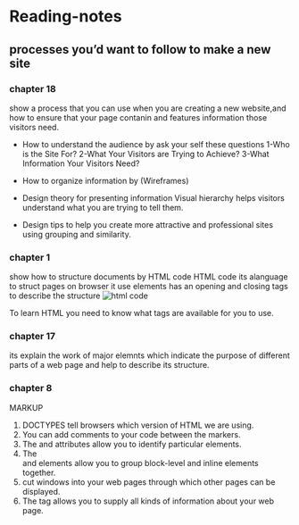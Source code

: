 # Reading-notes

## processes you’d want to follow to make a new site

### chapter 18
 show a process that you can use when you are creating a new
website,and how to ensure that your page contanin and  features information  those visitors need.
* How to understand the audience by ask your self these questions
  1-Who is the Site For?
  2-What Your Visitors are Trying to Achieve?
  3-What Information Your Visitors Need?

*  How to organize information by (Wireframes)
* Design theory for presenting information Visual hierarchy helps
  visitors understand what you are trying to tell them.
* Design tips to help you create more attractive and professional sites using     grouping and similarity.


### chapter 1 
  show how to structure documents by HTML code
  HTML code its alanguage to struct pages on browser
  it use elements has an opening and closing tags to describe the structure 
  ![html code](https://miro.medium.com/max/498/1*5gJzummAqpBDGATo0fjU6Q.jpeg)

  To learn HTML you need to know what tags are available for you to use.  

### chapter 17
its explain the work of major elemnts which indicate the purpose of
different parts of a web page and help to describe
its structure.

### chapter 8 
MARKUP
1. DOCTYPES tell browsers which version of HTML we are using.
2. You can add comments to your code between the <!-- and --> markers.
3. The <id> and <class> attributes allow you to identify particular elements.
4.  The <div> and <span> elements allow you to group block-level and inline     elements together.
5.  <iframes> cut windows into your web pages through which other pages can be displayed.
6.  The <meta> tag allows you to supply all kinds of information about your web page.




   






